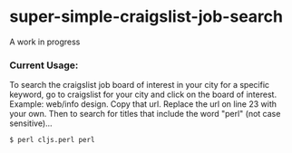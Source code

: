 # super-simple-craigslist-job-search

A work in progress

### Current Usage:

To search the craigslist job board of interest in your city for a specific keyword, go to craigslist for your city and click on the board of interest. Example: web/info design. Copy that url.
Replace the url on line 23 with your own. Then to search for titles that include the word "perl" (not case sensitive)...
```
$ perl cljs.perl perl
```
